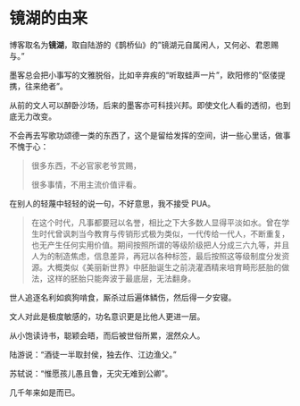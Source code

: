 # 镜湖的由来

博客取名为**镜湖**，取自陆游的《鹊桥仙》的”镜湖元自属闲人，又何必、君恩赐与。”

墨客总会把小事写的文雅脱俗，比如辛弃疾的“听取蛙声一片”，欧阳修的”伛偻提携，往来绝者”。

从前的文人可以醉卧沙场，后来的墨客亦可科技兴邦。即使文化人看的透彻，也到底无力改变。

不会再去写歌功颂德一类的东西了，这个是留给发挥的空间，讲一些心里话，做事不愧于心：

> 很多东西，不必官家老爷赏赐，
>
> 很多事情，不用主流价值评看。

在别人的轻蔑中轻轻的说一句，不好意思，我不接受 PUA。

> 在这个时代，凡事都要冠以名誉，相比之下大多数人显得平淡如水。曾在学生时代曾讽刺当今教育与传销形式极为类似，一代传给一代人，不断重复，也无产生任何实用价值。期间按照所谓的等级阶级把人分成三六九等，并且人为的制造焦虑，信息差异，再冠以各种标签，最后按照这等级制度分发资源。大概类似《美丽新世界》中胚胎诞生之前浇灌酒精来培育畸形胚胎的做法，这样的胚胎只能奔波于最底层，无法翻身。

世人追逐名利如疯狗啃食，厮杀过后遍体鳞伤，然后得一夕安寝。

文人对此是极度敏感的，功名意识更是比他人更进一层。

从小饱读诗书，聪颖会晤，而后被世俗所累，泯然众人。

陆游说：“酒徒一半取封侯，独去作、江边渔父。”

苏轼说：“惟愿孩儿愚且鲁，无灾无难到公卿”。

几千年来如是而已。
